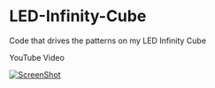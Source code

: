 # LED-Infinity-Cube
Code that drives the patterns on my LED Infinity Cube

YouTube Video

[![ScreenShot](http://img.youtube.com/vi/gqMg5XhxLH8/0.jpg)](https://youtu.be/gqMg5XhxLH8)


